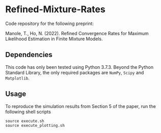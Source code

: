 # Refined-Mixture-Rates

Code repository for the following preprint: 

Manole, T., Ho, N. (2022). Refined Convergence Rates for Maximum Likelihood Estimation in Finite Mixture Models.

## Dependencies 
This code has only been tested using Python 3.7.3. Beyond the Python Standard Library, the only required packages are `NumPy`, `Scipy` and `Matplotlib`.

## Usage 
To reproduce the simulation results from Section 5 of the paper, run the following shell scripts
```{python}
source execute.sh
source execute_plotting.sh
```
